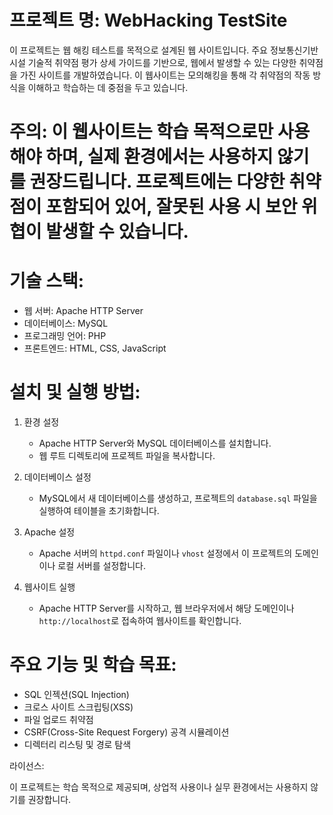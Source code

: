# 프로젝트 명: WebHacking TestSite

이 프로젝트는 웹 해킹 테스트를 목적으로 설계된 웹 사이트입니다. 주요 정보통신기반시설 기술적 취약점 평가 상세 가이드를 기반으로, 웹에서 발생할 수 있는 다양한 취약점을 가진 사이트를 개발하였습니다. 이 웹사이트는 모의해킹을 통해 각 취약점의 작동 방식을 이해하고 학습하는 데 중점을 두고 있습니다.

# 주의: 이 웹사이트는 학습 목적으로만 사용해야 하며, 실제 환경에서는 사용하지 않기를 권장드립니다. 프로젝트에는 다양한 취약점이 포함되어 있어, 잘못된 사용 시 보안 위협이 발생할 수 있습니다.

# 기술 스택:

- 웹 서버: Apache HTTP Server
- 데이터베이스: MySQL
- 프로그래밍 언어: PHP
- 프론트엔드: HTML, CSS, JavaScript

# 설치 및 실행 방법:

1. 환경 설정
   - Apache HTTP Server와 MySQL 데이터베이스를 설치합니다.
   - 웹 루트 디렉토리에 프로젝트 파일을 복사합니다.

2. 데이터베이스 설정
   - MySQL에서 새 데이터베이스를 생성하고, 프로젝트의 `database.sql` 파일을 실행하여 테이블을 초기화합니다.

3. Apache 설정
   - Apache 서버의 `httpd.conf` 파일이나 `vhost` 설정에서 이 프로젝트의 도메인이나 로컬 서버를 설정합니다.

4. 웹사이트 실행
   - Apache HTTP Server를 시작하고, 웹 브라우저에서 해당 도메인이나 `http://localhost`로 접속하여 웹사이트를 확인합니다.

# 주요 기능 및 학습 목표:

- SQL 인젝션(SQL Injection)
- 크로스 사이트 스크립팅(XSS)
- 파일 업로드 취약점
- CSRF(Cross-Site Request Forgery) 공격 시뮬레이션
- 디렉터리 리스팅 및 경로 탐색

라이선스:

이 프로젝트는 학습 목적으로 제공되며, 상업적 사용이나 실무 환경에서는 사용하지 않기를 권장합니다.
